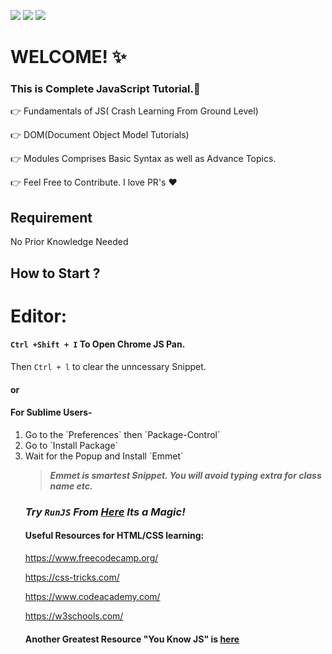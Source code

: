 ![](https://img.shields.io/badge/%F0%9F%92%96-Open%20Source-yellow)
![](https://img.shields.io/github/issues/codewithdev/JavaScript-Tutorials)
![](https://img.shields.io/github/forks/codewithdev/JavaScript-Tutorials)

# WELCOME! :sparkles:

### This is Complete JavaScript Tutorial.:gem:


:point_right: Fundamentals of JS( Crash Learning From Ground Level)

:point_right: DOM(Document Object Model Tutorials)

:point_right: Modules Comprises Basic Syntax as well as Advance Topics.
 
:point_right: Feel Free to Contribute. I love PR's :heart:



## Requirement

No Prior Knowledge Needed 

## How to Start ?

# Editor:


#### ``Ctrl +Shift + I`` To Open Chrome JS Pan. 
Then ``Ctrl + l`` to clear the unncessary Snippet.

#### or

#### For Sublime Users-
   <ol><li>Go to the `Preferences` then `Package-Control` </li>
   <li>Go to `Install Package`</li>
   <li> Wait for the Popup and Install `Emmet`</li>


>_**Emmet is smartest Snippet. You will avoid typing extra for class name etc.**_

### _Try ``RunJS`` From [Here](https://runjs.dev/) Its a Magic!_
  
#### Useful Resources for HTML/CSS learning:

https://www.freecodecamp.org/

https://css-tricks.com/

https://www.codeacademy.com/

https://w3schools.com/

#### Another Greatest Resource "You Know JS" is [here](https://static.frontendmasters.com/resources/2019-05-08-getting-into-javascript/getting-into-javascript.pdf)



